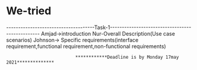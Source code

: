 # We-tried
-------------------------------------Task-1------------------------------------------------
Amjad->introduction
Nur-Overall Description(Use case scenarios)
Johnson-> Specific requirements(interface requirement,functional requirement,non-functional requirements)


                              ************Deadline is by Monday 17may 2021**************
